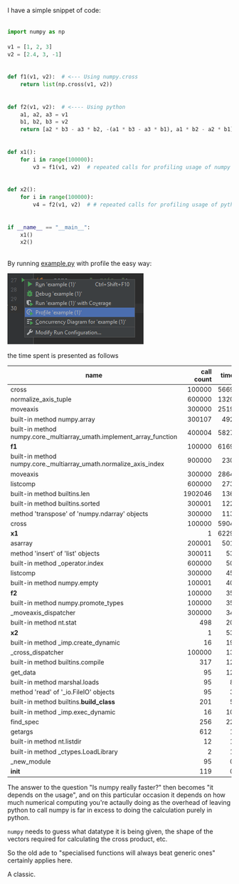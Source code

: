 I have a simple snippet of code:

```python

import numpy as np

v1 = [1, 2, 3]
v2 = [2.4, 3, -1]


def f1(v1, v2):  # <--- Using numpy.cross
    return list(np.cross(v1, v2))  


def f2(v1, v2):  # <---- Using python
    a1, a2, a3 = v1
    b1, b2, b3 = v2
    return [a2 * b3 - a3 * b2, -(a1 * b3 - a3 * b1), a1 * b2 - a2 * b1]


def x1():  
    for i in range(100000):
        v3 = f1(v1, v2)  # repeated calls for profiling usage of numpy


def x2():
    for i in range(100000):
        v4 = f2(v1, v2)  # # repeated calls for profiling usage of python.


if __name__ == "__main__":
    x1()
    x2()
    
```


By running [example.py](example.py) with profile the easy way:

![pycharm progile](run_with_pycharm.png)

the time spent is presented as follows

|name|call count| time | own time |
|---|---:|---:|---:|
|cross|100000|5669|2060|
|normalize_axis_tuple|600000|1320|901|
|moveaxis|300000|2519|830|
|built-in method numpy.array|300107|492|492|
|built-in method numpy.core._multiarray_umath.implement_array_function|400004|5827|315|
|**f1**|100000|6169|265|
|built-in method numpy.core._multiarray_umath.normalize_axis_index|900000|230|230|
|moveaxis|300000|2864|154|
|listcomp|600000|273|150|
|built-in method builtins.len|1902046|136|136|
|built-in method builtins.sorted|300001|122|122|
|method 'transpose' of 'numpy.ndarray' objects|300000|113|113|
|cross|100000|5904|64|
|**x1**|1|6229|60|
|asarray|200001|501|59|
|method 'insert' of 'list' objects|300011|53|53|
|built-in method _operator.index|600000|50|50|
|listcomp|300000|45|45|
|built-in method numpy.empty|100001|40|40|
|**f2**|100000|35|35|
|built-in method numpy.promote_types|100000|35|35|
|_moveaxis_dispatcher|300000|34|34|
|built-in method nt.stat|498|20|20|
|**x2**|1|53|18|
|built-in method _imp.create_dynamic|16|19|17|
|_cross_dispatcher|100000|13|13|
|built-in method builtins.compile|317|12|12|
|get_data|95|12|9|
|built-in method marshal.loads|95|8|8|
|method 'read' of '_io.FileIO' objects|95|3|3|
|built-in method builtins.__build_class__|201|5|3|
|built-in method _imp.exec_dynamic|16|10|2|
|find_spec|256|22|1|
|getargs|612|1|1|
|built-in method nt.listdir|12|1|1|
|built-in method _ctypes.LoadLibrary|2|1|1|
|_new_module|95|0|0|
|__init__|119|0|0|

The answer to the question "Is numpy really faster?" then becomes "it depends on the usage", 
and on this particular occasion it depends on how much numerical computing you're actaully 
doing as the overhead of leaving python to call numpy is far in excess to doing the 
calculation purely in python.

`numpy` needs to guess what datatype it is being given, the shape of the vectors required for calculating
the cross product, etc.

So the old ade to "specialised functions will always beat generic ones" certainly applies here.

A classic.

